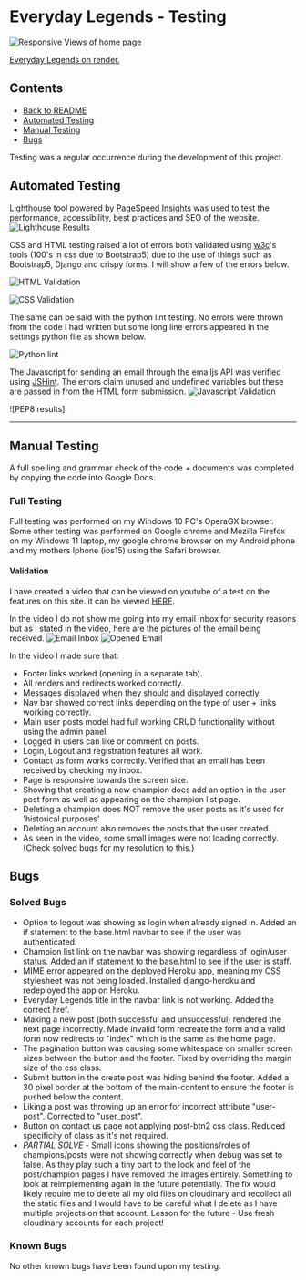 # **Everyday Legends - Testing**
![Responsive Views of home page](../assets/images/responsive.png)
 
[Everyday Legends on render.](https://everyday-legends.onrender.com)


 
## **Contents**
 
* [Back to README](../README.md)
* [Automated Testing](#automated-testing)
* [Manual Testing](#manual-testing)
* [Bugs](#bugs)


Testing was a regular occurrence during the development of this project.
 
## **Automated Testing**
 
Lighthouse tool powered by [PageSpeed Insights](https://web.dev/measure/) was used to test the performance, accessibility, best practices and SEO of the website.
![Lighthouse Results](../assets/images/lighthouse.png)


CSS and HTML testing raised a lot of errors both validated using [w3c](https://www.w3.org)'s tools (100's in css due to Bootstrap5) due to the use of things such as Bootstrap5, Django and crispy forms. I will show a few of the errors below.


![HTML Validation](../assets/images/html-test.png)


![CSS Validation](../assets/images/css-test.png)


The same can be said with the python lint testing. No errors were thrown from the code I had written but some long line errors appeared in the settings python file as shown below.


![Python lint](../assets/images/python-list.png)




The Javascript for sending an email through the emailjs API was verified using [JSHint](https://jshint.com). The errors claim unused and undefined variables but these are passed in from the HTML form submission.
![Javascript Validation](../assets/images/js-test.png)




![PEP8 results]
 
***
## **Manual Testing**
 
A full spelling and grammar check of the code + documents was completed by copying the code into Google Docs.
 
### **Full Testing**
 
Full testing was performed on my Windows 10 PC's OperaGX browser. Some other testing was performed on Google chrome and Mozilla Firefox on my Windows 11 laptop, my google chrome browser on my Android phone and my mothers Iphone (ios15) using the Safari browser.
 
#### **Validation**


I have created a video that can be viewed on youtube of a test on the features on this site. it can be viewed [HERE](https://www.youtube.com/watch?v=0aF_kpwgJCo).


In the video I do not show me going into my email inbox for security reasons but as I stated in the video, here are the pictures of the email being received.
![Email Inbox](../assets/images/email_inbox.png)
![Opened Email](../assets/images/email_message.png)


In the video I made sure that:
* Footer links worked (opening in a separate tab).
* All renders and redirects worked correctly.
* Messages displayed when they should and displayed correctly.
* Nav bar showed correct links depending on the type of user + links working correctly.
* Main user posts model had full working CRUD functionality without using the admin panel.
* Logged in users can like or comment on posts.
* Login, Logout and registration features all work.
* Contact us form works correctly. Verified that an email has been received by checking my inbox.
* Page is responsive towards the screen size.
* Showing that creating a new champion does add an option in the user post form as well as appearing on the champion list page.
* Deleting a champion does NOT remove the user posts as it's used for 'historical purposes'
* Deleting an account also removes the posts that the user created.
* As seen in the video, some small images were not loading correctly. (Check solved bugs for my resolution to this.)
## **Bugs**
 
### **Solved Bugs**
 
* Option to logout was showing as login when already signed in. Added an if statement to the base.html navbar to see if the user was authenticated.
* Champion list link on the navbar was showing regardless of login/user status. Added an if statement to the base.html to see if the user is staff.
* MIME error appeared on the deployed Heroku app, meaning my CSS stylesheet was not being loaded. Installed django-heroku and redeployed the app on Heroku.
* Everyday Legends title in the navbar link is not working. Added the correct href.
* Making a new post (both successful and unsuccessful) rendered the next page incorrectly. Made invalid form recreate the form and a valid form now redirects to "index" which is the same as the home page.
* The pagination button was causing some whitespace on smaller screen sizes between the button and the footer. Fixed by overriding the margin size of the css class.
* Submit button in the create post was hiding behind the footer. Added a 30 pixel border at the bottom of the main-content to ensure the footer is pushed below the content.
* Liking a post was throwing up an error for incorrect attribute "user-post". Corrected to "user_post".
* Button on contact us page not applying post-btn2 css class. Reduced specificity of class as it's not required.
* *PARTIAL SOLVE* - Small icons showing the positions/roles of champions/posts were not showing correctly when debug was set to false. As they play such a tiny part to the look and feel of the post/champion pages I have removed the images entirely. Something to look at reimplementing again in the future potentially. The fix would likely require me to delete all my old files on cloudinary and recollect all the static files and I would have to be careful what I delete as I have multiple projects on that account. Lesson for the future - Use fresh cloudinary accounts for each project!


 
### **Known Bugs**
 
No other known bugs have been found upon my testing.

